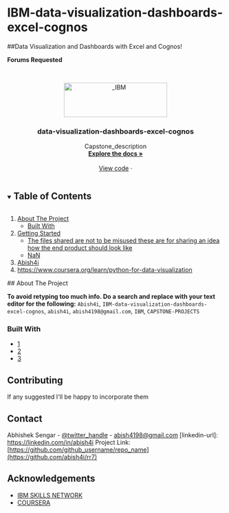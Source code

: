 # IBM-data-visualization-dashboards-excel-cognos
##Data Visualization and Dashboards with Excel and Cognos!

**Forums Requested**
<!-- PROJECT LOGO -->
<br />
<p align="center">
  <a href="https://github.com/abish4i/IBM-data-visualization-dashboards-excel-cognos">
    <img src="https://www.freepnglogos.com/uploads/ibm-logo-png/ibm-logo-article-plaza-associates-debt-collection-agency-7.png" alt="_IBM" width="240" height="80">
  </a>

  <h3 align="center">data-visualization-dashboards-excel-cognos</h3>

  <p align="center">
    Capstone_description
    <br />
    <a href="https://github.com/abish4i/"><strong>Explore the docs »</strong></a>
    <br />
    <br />
    <a href="https://github.com/Abish4i/IBM-data-visualization-dashboards-excel-cognos">View code</a>
    ·
  </p>
</p>



<!-- TABLE OF CONTENTS -->
<details open="open">
  <summary><h2 style="display: inline-block">Table of Contents</h2></summary>
  <ol>
    <li>
      <a href="#about-the-capstone">About The Project</a>
      <ul>
        <li><a href="#built-with-DASH">Built With</a></li>
      </ul>
    </li>
    <li>
      <a href="#getting-started">Getting Started</a>
      <ul>
        <li><a href="#prerequisites">The files shared are not to be misused these are for sharing an idea how the end product should look like</a></li>
        <li><a href="#installation">NaN</a></li>
      </ul>
    </li>
    <li><a href="#contact">Abish4i</a></li>
    <li><a href="#acknowledgements">https://www.coursera.org/learn/python-for-data-visualization</a></li>
  </ol>
</details>
<!-- ABOUT THE Repo -->
## About The Project

**To avoid retyping too much info. Do a search and replace with your text editor for the following:**
`Abish4i`, `IBM-data-visualization-dashboards-excel-cognos`, `abish4i`, `abish4198@gmail.com`, `IBM`, `CAPSTONE-PROJECTS`


### Built With

* [1](Python)
* [2](DASH)
* [3](HTML)




<!-- CONTRIBUTING -->
## Contributing
If any suggested I'll be happy to incorporate them
<!-- CONTACT -->
## Contact

Abhishek Sengar - [@twitter_handle](https://twitter.com/abish4i) - abish4198@gmail.com
[linkedin-url]: https://linkedin.com/in/abish4i
Project Link: [https://github.com/github_username/repo_name](https://github.com/abish4i/rr7)



<!-- ACKNOWLEDGEMENTS -->
## Acknowledgements

* [IBM SKILLS NETWORK]()
* [COURSERA](https://www.coursera.org/learn/python-for-data-visualization)

